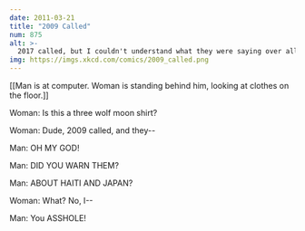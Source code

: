 ```yaml
---
date: 2011-03-21
title: "2009 Called"
num: 875
alt: >-
  2017 called, but I couldn't understand what they were saying over all the screams.
img: https://imgs.xkcd.com/comics/2009_called.png
---
```

[[Man is at computer. Woman is standing behind him, looking at clothes on the floor.]]

Woman: Is this a three wolf moon shirt?

Woman: Dude, 2009 called, and they--

Man: OH MY GOD!

Man: DID YOU WARN THEM?

Man: ABOUT HAITI AND JAPAN?

Woman: What? No, I--

Man: You ASSHOLE!

